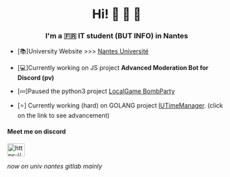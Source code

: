 <h1 align="center">Hi! 👋 🥰 🥹</h1>
<h3 align="center">I'm a 🇫🇷 IT student (BUT INFO) in Nantes</h3>

- [📚]University Website >>> [Nantes Université](https://www.univ-nantes.fr)

- [💻]Currently working on JS project **Advanced Moderation Bot for Discord (pv)**

- [💤]Paused the python3 project [LocalGame BombParty](https://github.com/NoursInDev/Bomb-Party-LocalGame)

- [⭐] Currently working (hard) on GOLANG project [IUTimeManager](https://github.com/NoursInDev/iutimemanager). (click on the link to see advancement) 

<h4 align="left">Meet me on discord</h3>
<a href="https://discord.gg/https://discord.gg/3KcSjEWNx6" target="blank"><img align="center" src="https://raw.githubusercontent.com/rahuldkjain/github-profile-readme-generator/master/src/images/icons/Social/discord.svg" alt="https://discord.gg/3KcSjEWNx6" height="30" width="40" /></a>
</p>


*now on univ nantes gitlab mainly*
